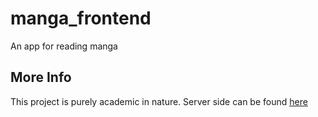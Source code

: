 # manga_frontend

An app for reading manga

## More Info

This project is purely academic in nature.
Server side can be found [here](https://github.com/fa993/manga_server)